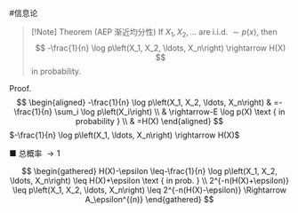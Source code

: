 #信息论 

>[!Note] Theorem (AEP 渐近均分性) 
>If $X_1, X_2, \ldots$ are i.i.d. $\sim p(x)$, then
>$$
>-\frac{1}{n} \log p\left(X_1, X_2, \ldots, X_n\right) \rightarrow H(X)
>$$
>in probability.


Proof.
$$
\begin{aligned}
-\frac{1}{n} \log p\left(X_1, X_2, \ldots, X_n\right) & =-\frac{1}{n} \sum_i \log p\left(X_i\right) \\
& \rightarrow-E \log p(X) \text { in probability } \\
& =H(X)
\end{aligned}
$$
$-\frac{1}{n} \log p\left(X_1, \ldots, X_n\right) \rightarrow H(X)$

■ 总概率 $\rightarrow 1$

$$
\begin{gathered}
H(X)-\epsilon \leq-\frac{1}{n} \log p\left(X_1, X_2, \ldots, X_n\right) \leq H(X)+\epsilon \text { in prob. } \\
2^{-n(H(X)+\epsilon)} \leq p\left(X_1, X_2, \ldots, X_n\right) \leq 2^{-n(H(X)-\epsilon)} \Rightarrow A_\epsilon^{(n)}
\end{gathered}
$$